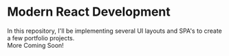# Modern React Development <br>
In this repository, I'll be implementing several UI layouts and SPA's to create a few portfolio projects.<br>
More Coming Soon!
